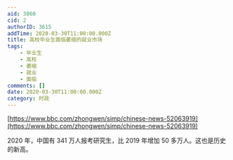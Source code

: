 ```yaml
---
aid: 3860
cid: 2
authorID: 3615
addTime: 2020-03-30T11:00:00.000Z
title: 高校毕业生面临萎缩的就业市场
tags:
    - 毕业生
    - 高校
    - 萎缩
    - 就业
    - 面临
comments: []
date: 2020-03-30T11:00:00.000Z
category: 时政
---
```


[https://www.bbc.com/zhongwen/simp/chinese-news-52063919](https://www.bbc.com/zhongwen/simp/chinese-news-52063919)

2020 年，中国有 341 万人报考研究生，比 2019 年增加 50 多万人。这也是历史的新高。
